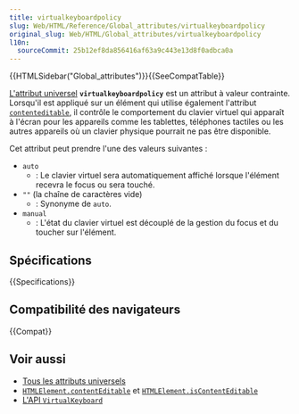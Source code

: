 ```yaml
---
title: virtualkeyboardpolicy
slug: Web/HTML/Reference/Global_attributes/virtualkeyboardpolicy
original_slug: Web/HTML/Global_attributes/virtualkeyboardpolicy
l10n:
  sourceCommit: 25b12ef8da856416af63a9c443e13d8f0adbca0a
---
```


{{HTMLSidebar("Global_attributes")}}{{SeeCompatTable}}

[L'attribut universel](/fr/docs/Web/HTML/Global_attributes) **`virtualkeyboardpolicy`** est un attribut à valeur contrainte. Lorsqu'il est appliqué sur un élément qui utilise également l'attribut [`contenteditable`](/fr/docs/Web/HTML/Global_attributes/contenteditable), il contrôle le comportement du clavier virtuel qui apparaît à l'écran pour les appareils comme les tablettes, téléphones tactiles ou les autres appareils où un clavier physique pourrait ne pas être disponible.

Cet attribut peut prendre l'une des valeurs suivantes&nbsp;:

- `auto`
  - : Le clavier virtuel sera automatiquement affiché lorsque l'élément recevra le focus ou sera touché.
- `""` (la chaîne de caractères vide)
  - : Synonyme de `auto`.
- `manual`
  - : L'état du clavier virtuel est découplé de la gestion du focus et du toucher sur l'élément.

## Spécifications

{{Specifications}}

## Compatibilité des navigateurs

{{Compat}}

## Voir aussi

- [Tous les attributs universels](/fr/docs/Web/HTML/Global_attributes)
- [`HTMLElement.contentEditable`](/fr/docs/Web/API/HTMLElement/contentEditable) et [`HTMLElement.isContentEditable`](/fr/docs/Web/API/HTMLElement/isContentEditable)
- [L'API `VirtualKeyboard`](/fr/docs/Web/API/VirtualKeyboard_API)
